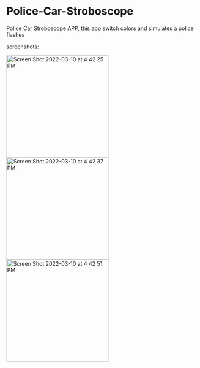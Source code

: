 # Police-Car-Stroboscope
Police Car Stroboscope APP, this app switch colors and simulates a police flashes

screenshots:

<img width="267" alt="Screen Shot 2022-03-10 at 4 42 25 PM" src="https://user-images.githubusercontent.com/90638222/157674124-9b87144f-8fa2-40fb-8404-eec168717bf6.png">
<img width="267" alt="Screen Shot 2022-03-10 at 4 42 37 PM" src="https://user-images.githubusercontent.com/90638222/157674130-1d82082e-0ec0-4519-9849-49ef2784a655.png">
<img width="267" alt="Screen Shot 2022-03-10 at 4 42 51 PM" src="https://user-images.githubusercontent.com/90638222/157674134-45cb46fc-bab5-4455-989f-5cd45f30d749.png">
